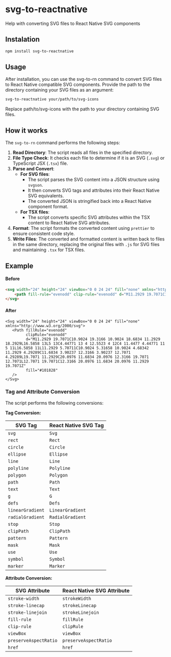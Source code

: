 # svg-to-reactnative
Help with converting SVG files to React Native SVG components

## Instalation

```bash
npm install svg-to-reactnative
```

## Usage

After installation, you can use the svg-to-rn command to convert SVG files to React Native compatible SVG components. Provide the path to the directory containing your SVG files as an argument:

```bash
svg-to-reactnative your/path/to/svg-icons
```

Replace path/to/svg-icons with the path to your directory containing SVG files.


## How it works 
The `svg-to-rn` command performs the following steps:

1. **Read Directory**: The script reads all files in the specified directory.
2. **File Type Check**: It checks each file to determine if it is an SVG (`.svg`) or TypeScript JSX (`.tsx`) file.
3. **Parse and Convert**:
    - **For SVG files**:
        - The script parses the SVG content into a JSON structure using `svgson`.
        - It then converts SVG tags and attributes into their React Native SVG equivalents.
        - The converted JSON is stringified back into a React Native component format.
    - **For TSX files**:
        - The script converts specific SVG attributes within the TSX content to React Native SVG attributes.
4. **Format**: The script formats the converted content using `prettier` to ensure consistent code style.
5. **Write Files**: The converted and formatted content is written back to files in the same directory, replacing the original files with `.js` for SVG files and maintaining `.tsx` for TSX files.

## Example

#### Before
```html
<svg width="24" height="24" viewBox="0 0 24 24" fill="none" xmlns="http://www.w3.org/2000/svg">
    <path fill-rule="evenodd" clip-rule="evenodd" d="M11.2929 19.7071C10.9024 19.3166 10.9024 18.6834 11.2929 18.2929L16.5858 13L5 13C4.44771 13 4 12.5523 4 12C4 11.4477 4.44771 11 5 11L16.5858 11L11.2929 5.70711C10.9024 5.31658 10.9024 4.68342 11.2929 4.29289C11.6834 3.90237 12.3166 3.90237 12.7071 4.29289L19.7071 11.2929C20.0976 11.6834 20.0976 12.3166 19.7071 12.7071L12.7071 19.7071C12.3166 20.0976 11.6834 20.0976 11.2929 19.7071Z" fill="#101828"/>
</svg>
```

#### After
```tsx
<Svg width="24" height="24" viewBox="0 0 24 24" fill="none" xmlns="http://www.w3.org/2000/svg">
   <Path fillRule="evenodd"
         clipRule="evenodd"
         d="M11.2929 19.7071C10.9024 19.3166 10.9024 18.6834 11.2929 18.2929L16.5858 13L5 13C4.44771 13 4 12.5523 4 12C4 11.4477 4.44771 11 5 11L16.5858 11L11.2929 5.70711C10.9024 5.31658 10.9024 4.68342 11.2929 4.29289C11.6834 3.90237 12.3166 3.90237 12.7071 4.29289L19.7071 11.2929C20.0976 11.6834 20.0976 12.3166 19.7071 12.7071L12.7071 19.7071C12.3166 20.0976 11.6834 20.0976 11.2929 19.7071Z"
         fill="#101828"
   />
</Svg>
```

### Tag and Attribute Conversion

The script performs the following conversions:

**Tag Conversion:**

| SVG Tag         | React Native SVG Tag |
| --------------- | --------------------- |
| `svg`           | `Svg`                 |
| `rect`          | `Rect`                |
| `circle`        | `Circle`              |
| `ellipse`       | `Ellipse`             |
| `line`          | `Line`                |
| `polyline`      | `Polyline`            |
| `polygon`       | `Polygon`             |
| `path`          | `Path`                |
| `text`          | `Text`                |
| `g`             | `G`                   |
| `defs`          | `Defs`                |
| `linearGradient`| `LinearGradient`      |
| `radialGradient`| `RadialGradient`      |
| `stop`          | `Stop`                |
| `clipPath`      | `ClipPath`            |
| `pattern`       | `Pattern`             |
| `mask`          | `Mask`                |
| `use`           | `Use`                 |
| `symbol`        | `Symbol`              |
| `marker`        | `Marker`              |



**Attribute Conversion:**

| SVG Attribute       | React Native SVG Attribute |
| ------------------- | --------------------------- |
| `stroke-width`      | `strokeWidth`               |
| `stroke-linecap`    | `strokeLinecap`             |
| `stroke-linejoin`   | `strokeLinejoin`            |
| `fill-rule`         | `fillRule`                  |
| `clip-rule`         | `clipRule`                  |
| `viewBox`           | `viewBox`                   |
| `preserveAspectRatio` | `preserveAspectRatio`     |
| `href`              | `href`                      |

